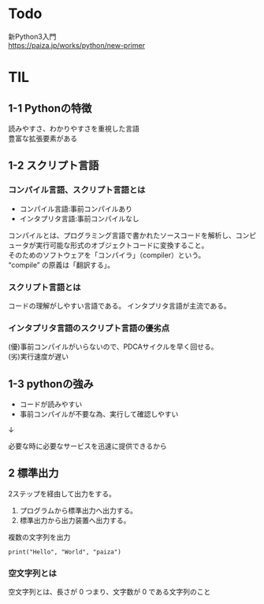 # Todo
新Python3入門<br>
https://paiza.jp/works/python/new-primer

# TIL
## 1-1 Pythonの特徴
読みやすさ、わかりやすさを重視した言語<br>
豊富な拡張要素がある

## 1-2 スクリプト言語
### コンパイル言語、スクリプト言語とは
- コンパイル言語:事前コンパイルあり
- インタプリタ言語:事前コンパイルなし

コンパイルとは、プログラミング言語で書かれたソースコードを解析し、コンピュータが実行可能な形式のオブジェクトコードに変換すること。<br>
そのためのソフトウェアを「コンパイラ」（compiler）という。<br>
“compile” の原義は「翻訳する」。

### スクリプト言語とは
コードの理解がしやすい言語である。
インタプリタ言語が主流である。

### インタプリタ言語のスクリプト言語の優劣点
(優)事前コンパイルがいらないので、PDCAサイクルを早く回せる。<br>
(劣)実行速度が遅い

## 1-3 pythonの強み
- コードが読みやすい
- 事前コンパイルが不要な為、実行して確認しやすい

↓

必要な時に必要なサービスを迅速に提供できるから

## 2 標準出力
2ステップを経由して出力をする。<br>
1. プログラムから標準出力へ出力する。<br>
2. 標準出力から出力装置へ出力する。

複数の文字列を出力
```
print("Hello", "World", "paiza")
```
### 空文字列とは
空文字列とは、長さが 0 つまり、文字数が 0 である文字列のこと